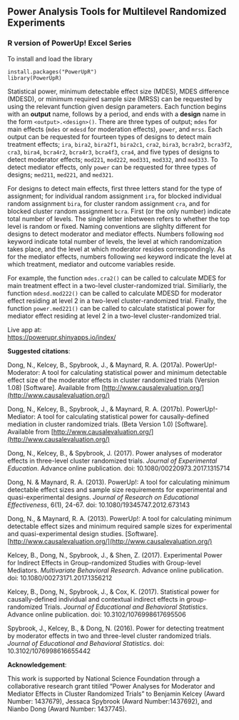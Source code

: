 <h2> Power Analysis Tools for Multilevel Randomized Experiments </h2>
<h3> R version of PowerUp! Excel Series </h3>

To install and load the library
```{r}
install.packages("PowerUpR")
library(PowerUpR)
```

Statistical power, minimum detectable effect size (MDES), MDES difference (MDESD), or minimum required sample size (MRSS) can be requested by using the relevant function given design parameters. Each function begins with an **output** name, follows by a period, and ends with a **design** name in the form `<output>.<design>()`. There are three types of output; `mdes` for main effects (`mdes` or `mdesd` for moderation effects),  `power`, and `mrss`. Each output can be requested for fourteen types of designs to detect main treatment effects; `ira`, `bira2`, `bira2f1`, `bira2c1`, `cra2`, `bira3`, `bcra3r2`, `bcra3f2`, `cra3`, `bira4`, `bcra4r2`, `bcra4r3`, `bcra4f3`, `cra4`, and five types of designs to detect moderator effects; `mod221`, `mod222`, `mod331`, `mod332`, and `mod333`. To detect mediator effects, only `power` can be requested for three types of designs; `med211`, `med221`, and `med321`.

For designs to detect main effects, first three letters stand for the type of assignment; for individual random assignment `ira`, for blocked individual random assignment `bira`, for cluster random assignment `cra`, and for blocked cluster random assignment `bcra`. First (or the only number) indicate total number of levels. The single letter inbetween refers to whether the top level is random or fixed. Naming conventions are slighlty different for designs to detect moderator and mediator effects. Numbers following `mod` keyword indicate total number of levels, the level at which randomization takes place, and the level at which moderator resides correspondingly. As for the mediator effects, numbers following `med` keyword indicate the level at which treatment, mediator and outcome variables reside. 

For example, the function `mdes.cra2()` can be called to calculate MDES for main treatment effect in a two-level cluster-randomized trial. Similiarly, the function `mdesd.mod222()` can be called to calculate MDESD for moderator effect residing at level 2 in a two-level cluster-randomized trial. Finally, the function `power.med221()` can be called to calculate statistical power for mediator effect residing at level 2 in a two-level cluster-randomized trial. 


Live app at: <br>
<https://powerupr.shinyapps.io/index/> 

**Suggested citations**:

Dong, N., Kelcey, B., Spybrook, J., & Maynard, R. A. (2017a). PowerUp!-Moderator: A tool for calculating statistical power and minimum detectable effect size of the moderator effects in cluster randomized trials (Version 1.08) [Software]. Available from [http://www.causalevaluation.org/](http://www.causalevaluation.org/)

Dong, N., Kelcey, B., Spybrook, J., & Maynard, R. A. (2017b). PowerUp!-Mediator: A tool for calculating statistical power for causally-defined mediation in cluster randomized trials. (Beta Version 1.0) [Software]. Available from [http://www.causalevaluation.org/](http://www.causalevaluation.org/)

Dong, N.,  Kelcey, B., & Spybrook, J. (2017). Power analyses of moderator effects in three-level cluster randomized trials. *Journal of Experimental Education*. Advance online publication. doi: 10.1080/00220973.2017.1315714

Dong, N. & Maynard, R. A. (2013). PowerUp!: A tool for calculating minimum detectable effect sizes and sample size requirements for experimental and quasi-experimental designs. *Journal of Research on Educational Effectiveness*, 6(1), 24-67.  doi: 10.1080/19345747.2012.673143

Dong, N., & Maynard, R. A. (2013). PowerUp!: A tool for calculating minimum detectable effect sizes and minimum required sample sizes for experimental and quasi-experimental design studies. [Software]. [http://www.causalevaluation.org/](http://www.causalevaluation.org/)

Kelcey, B., Dong, N., Spybrook, J., & Shen, Z. (2017). Experimental Power for Indirect Effects in Group-randomized Studies with Group-level Mediators. *Multivariate Behavioral Research*. Advance online publication. doi: 10.1080/00273171.2017.1356212

Kelcey, B., Dong, N., Spybrook, J., & Cox, K. (2017). Statistical power for causally-defined individual and contextual indirect effects in group-randomized Trials. *Journal of Educational and Behavioral Statistics*. Advance online publication. doi: 10.3102/1076998617695506

Spybrook, J., Kelcey, B., & Dong, N. (2016). Power for detecting treatment by moderator effects in two and three-level cluster randomized trials. *Journal of Educational and Behavioral Statistics*. doi: 10.3102/1076998616655442

**Acknowledgement**:

This work is supported by National Science Foundation through a collaborative research grant titiled “Power Analyses for Moderator and Mediator Effects in Cluster Randomized Trials” to Benjamin Kelcey (Award Number: 1437679), Jessaca Spybrook (Award Number:1437692), and Nianbo Dong (Award Number: 1437745).



